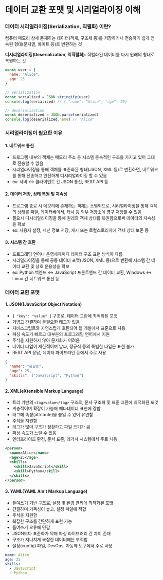 # 데이터 교환 포맷 및 시리얼라이징 이해

### **데이터 시리얼라이징(Serialization, 직렬화) 이란?**

컴퓨터 메모리 상세 존재하는 데이터(객체, 구조체 등)를 저장하거나 전송하기 쉽게 연속된 형태(문자열, 바이트 등)로 변환하는 것

**디시리얼라이징(Deserialization, 역직렬화)**: 직렬화된 데이터를 다시 원래의 형태로 복원하는 것

```jsx
const user = {
  name: "Alice",
  age: 25
}

// serialization
const serialized = JSON.stringify(user)
console.log(serialized) // { "name": "Alice", "age": 25}

// deserialization
const deserialized = JSON.parse(serialized)
console.log(deserialized.name) // "Alice"
```

### **시리얼라이징이 필요한 이유**
#### 1. 네트워크 통신
- 프로그램 내부의 객체는 메모리 주소 등 시스템 종속적인 구조를 가지고 있어 그대로 전송할 수 없음
- 시리얼라이징을 통해 객체를 표준화된 형태(JSON, XML 등)로 변환하면, 네트워크를 통해 전송하고 안전하게 디시리얼라이징 할 수 있음
- ex: 서버 ↔ 클라이언트 간 JSON 통신, REST API 등
#### 2. 데이터 저장, 상태 복원 및 지속성
- 프로그램 종료 시 메모리에 존재하는 객체는 소멸되므로, 시리얼라이징을 통해 객체의 상태를 파일, 데이터베이서, 캐시 등 외부 저장소에 영구 저장할 수 있음
- 필요시 디시리얼라이징을 통해 원래의 객체 상태를 복원함으로써 데이터의 지속성을 확보
- ex: 사용자 설정, 세션 정보 저장, 캐시 또는 로컬스토리지에 객체 상태 보존 등
#### 3. 시스템 간 호환
- 프로그래밍 언어나 운영체제마다 데이터 구조 표현 방식이 다름
- 시리얼라이징을 통해 공통 데이터 포맷(JSON, XML 등)으로 변환해 시스템 간 데이터 교환 및 상호 운용성을 확보
- ex: Python 백엔드 ↔ JavaScript 프론트엔드 간 데이터 교환, Windows ↔ Linux 간 네트워크 통신 등

### **데이터 교환 포맷**
#### 1. JSON((JavaScript Object Notation)
- `{ "key": "value" }` 구조로, 데이터 교환에 최적화된 포맷
- 가볍고 간결하며 불필요한 태그가 없음
- 자바스크립트와 자연스럽게 호환되어 웹 개발에서 표준으로 사용
- 파싱 속도가 빠르고 대부분의 프로그래밍 언어에서 지원
- 주석을 지원하지 않아 문서화가 어려움
- 데이터 타입이 제한적이며 날짜, 정규식 등의 특별한 타입은 표현 불가
- REST API 응답, 데이터 파이프라인 등에서 주로 사용

```json
{
  "name": "홍길동",
  "age": 25,
  "skills": ["JavaScript", "Python"]
}
```

#### 2. XML(eXtensible Markup Language)
- 트리 기반의 `<tag>value</tag>` 구조로, 문서 구조화 및 표준 교환에 최적화된 포맷
- 계층적이며 확장이 가능해 메타데이터 표현에 강함
- 태그에 속성(attribute)을 붙일 수 있어 유연함
- 주석을 지원함
- 태그가 많아 구조가 장황하고 파일 크기가 큼
- 파싱 속도가 느릴 수 있음
- 엔터프라이즈 환경, 문서 표준, 레거시 시스템에서 주로 사용

```xml
<person>
  <name>Alice</name>
  <age>25</age>
  <skills>
    <skill>JavaScript</skill>
    <skill>Python</skill>
  </skills>
</person>
```

#### 3. YAML(YAML Ain’t Markup Language)
- 들여쓰기 기반 구조로, 설정 및 환경 관리에 최적화된 포맷
- 간결하며 가독성이 높고, 설정 파일에 적합
- 주석을 지원함
- 복잡한 구조를 간단하게 표현 가능
- 들여쓰기 오류에 민감
- JSON보다 표준화가 약해 파싱 라이브러리 간 차이 존재
- 구조가 지나치게 복잡한 데이터에는 부적합
- 설정(config) 파일, DevOps, 자동화 도구에서 주로 사용

```yaml
name: Alice
age: 25
skills:
  - JavaScript
  - Python
```
